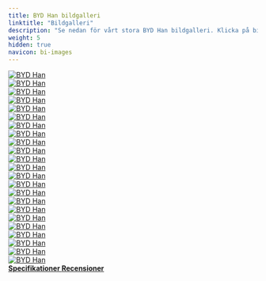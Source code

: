 ```yaml
---
title: BYD Han bildgalleri
linktitle: "Bildgalleri"
description: "Se nedan för vårt stora BYD Han bildgalleri. Klicka på bilderna för högupplösta versioner."
weight: 5
hidden: true
navicon: bi-images
---
```

<!-- markdownlint-disable MD033 -->
<div class="row" id ="my-gallery">
	<div class="pswp-grid-item col-6 col-md-4">
		<a href="https://media.evkx.net/multimedia/models/byd/han/han/battery_1.jpg"
data-pswp-src="https://media.evkx.net/multimedia/models/byd/han/han/battery_1.jpg"
data-pswp-width="1084"
data-pswp-height="470" 
target="_blank">
			<img src="https://media.evkx.net/multimedia/models/byd/han/han/battery_1_xst.jpg" alt="BYD Han" class="img-fluid " />
		</a>
	</div>
	<div class="pswp-grid-item col-6 col-md-4">
		<a href="https://media.evkx.net/multimedia/models/byd/han/han/exterior_1.jpg"
data-pswp-src="https://media.evkx.net/multimedia/models/byd/han/han/exterior_1.jpg"
data-pswp-width="1680"
data-pswp-height="945" 
target="_blank">
			<img src="https://media.evkx.net/multimedia/models/byd/han/han/exterior_1_xst.jpg" alt="BYD Han" class="img-fluid " />
		</a>
	</div>
	<div class="pswp-grid-item col-6 col-md-4">
		<a href="https://media.evkx.net/multimedia/models/byd/han/han/exterior_2.jpg"
data-pswp-src="https://media.evkx.net/multimedia/models/byd/han/han/exterior_2.jpg"
data-pswp-width="1680"
data-pswp-height="945" 
target="_blank">
			<img src="https://media.evkx.net/multimedia/models/byd/han/han/exterior_2_xst.jpg" alt="BYD Han" class="img-fluid " />
		</a>
	</div>
	<div class="pswp-grid-item col-6 col-md-4">
		<a href="https://media.evkx.net/multimedia/models/byd/han/han/exterior_3.jpg"
data-pswp-src="https://media.evkx.net/multimedia/models/byd/han/han/exterior_3.jpg"
data-pswp-width="1600"
data-pswp-height="1067" 
target="_blank">
			<img src="https://media.evkx.net/multimedia/models/byd/han/han/exterior_3_xst.jpg" alt="BYD Han" class="img-fluid " />
		</a>
	</div>
	<div class="pswp-grid-item col-6 col-md-4">
		<a href="https://media.evkx.net/multimedia/models/byd/han/han/exterior_4.jpg"
data-pswp-src="https://media.evkx.net/multimedia/models/byd/han/han/exterior_4.jpg"
data-pswp-width="1600"
data-pswp-height="1067" 
target="_blank">
			<img src="https://media.evkx.net/multimedia/models/byd/han/han/exterior_4_xst.jpg" alt="BYD Han" class="img-fluid " />
		</a>
	</div>
	<div class="pswp-grid-item col-6 col-md-4">
		<a href="https://media.evkx.net/multimedia/models/byd/han/han/exterior_5.jpg"
data-pswp-src="https://media.evkx.net/multimedia/models/byd/han/han/exterior_5.jpg"
data-pswp-width="1600"
data-pswp-height="1067" 
target="_blank">
			<img src="https://media.evkx.net/multimedia/models/byd/han/han/exterior_5_xst.jpg" alt="BYD Han" class="img-fluid " />
		</a>
	</div>
	<div class="pswp-grid-item col-6 col-md-4">
		<a href="https://media.evkx.net/multimedia/models/byd/han/han/exterior_6.jpg"
data-pswp-src="https://media.evkx.net/multimedia/models/byd/han/han/exterior_6.jpg"
data-pswp-width="1600"
data-pswp-height="1067" 
target="_blank">
			<img src="https://media.evkx.net/multimedia/models/byd/han/han/exterior_6_xst.jpg" alt="BYD Han" class="img-fluid " />
		</a>
	</div>
	<div class="pswp-grid-item col-6 col-md-4">
		<a href="https://media.evkx.net/multimedia/models/byd/han/han/exterior_7.jpg"
data-pswp-src="https://media.evkx.net/multimedia/models/byd/han/han/exterior_7.jpg"
data-pswp-width="1600"
data-pswp-height="1067" 
target="_blank">
			<img src="https://media.evkx.net/multimedia/models/byd/han/han/exterior_7_xst.jpg" alt="BYD Han" class="img-fluid " />
		</a>
	</div>
	<div class="pswp-grid-item col-6 col-md-4">
		<a href="https://media.evkx.net/multimedia/models/byd/han/han/frontseats_1.jpg"
data-pswp-src="https://media.evkx.net/multimedia/models/byd/han/han/frontseats_1.jpg"
data-pswp-width="1920"
data-pswp-height="1156" 
target="_blank">
			<img src="https://media.evkx.net/multimedia/models/byd/han/han/frontseats_1_xst.jpg" alt="BYD Han" class="img-fluid " />
		</a>
	</div>
	<div class="pswp-grid-item col-6 col-md-4">
		<a href="https://media.evkx.net/multimedia/models/byd/han/han/frontseats_2.jpg"
data-pswp-src="https://media.evkx.net/multimedia/models/byd/han/han/frontseats_2.jpg"
data-pswp-width="1600"
data-pswp-height="1067" 
target="_blank">
			<img src="https://media.evkx.net/multimedia/models/byd/han/han/frontseats_2_xst.jpg" alt="BYD Han" class="img-fluid " />
		</a>
	</div>
	<div class="pswp-grid-item col-6 col-md-4">
		<a href="https://media.evkx.net/multimedia/models/byd/han/han/headlights_1.jpg"
data-pswp-src="https://media.evkx.net/multimedia/models/byd/han/han/headlights_1.jpg"
data-pswp-width="1600"
data-pswp-height="1067" 
target="_blank">
			<img src="https://media.evkx.net/multimedia/models/byd/han/han/headlights_1_xst.jpg" alt="BYD Han" class="img-fluid " />
		</a>
	</div>
	<div class="pswp-grid-item col-6 col-md-4">
		<a href="https://media.evkx.net/multimedia/models/byd/han/han/interior_1.jpg"
data-pswp-src="https://media.evkx.net/multimedia/models/byd/han/han/interior_1.jpg"
data-pswp-width="1920"
data-pswp-height="1255" 
target="_blank">
			<img src="https://media.evkx.net/multimedia/models/byd/han/han/interior_1_xst.jpg" alt="BYD Han" class="img-fluid " />
		</a>
	</div>
	<div class="pswp-grid-item col-6 col-md-4">
		<a href="https://media.evkx.net/multimedia/models/byd/han/han/interior_2.jpg"
data-pswp-src="https://media.evkx.net/multimedia/models/byd/han/han/interior_2.jpg"
data-pswp-width="1920"
data-pswp-height="1200" 
target="_blank">
			<img src="https://media.evkx.net/multimedia/models/byd/han/han/interior_2_xst.jpg" alt="BYD Han" class="img-fluid " />
		</a>
	</div>
	<div class="pswp-grid-item col-6 col-md-4">
		<a href="https://media.evkx.net/multimedia/models/byd/han/han/interior_3.jpg"
data-pswp-src="https://media.evkx.net/multimedia/models/byd/han/han/interior_3.jpg"
data-pswp-width="1600"
data-pswp-height="1067" 
target="_blank">
			<img src="https://media.evkx.net/multimedia/models/byd/han/han/interior_3_xst.jpg" alt="BYD Han" class="img-fluid " />
		</a>
	</div>
	<div class="pswp-grid-item col-6 col-md-4">
		<a href="https://media.evkx.net/multimedia/models/byd/han/han/interior_4.jpg"
data-pswp-src="https://media.evkx.net/multimedia/models/byd/han/han/interior_4.jpg"
data-pswp-width="1600"
data-pswp-height="1067" 
target="_blank">
			<img src="https://media.evkx.net/multimedia/models/byd/han/han/interior_4_xst.jpg" alt="BYD Han" class="img-fluid " />
		</a>
	</div>
	<div class="pswp-grid-item col-6 col-md-4">
		<a href="https://media.evkx.net/multimedia/models/byd/han/han/main_1.jpg"
data-pswp-src="https://media.evkx.net/multimedia/models/byd/han/han/main_1.jpg"
data-pswp-width="1680"
data-pswp-height="945" 
target="_blank">
			<img src="https://media.evkx.net/multimedia/models/byd/han/han/main_1_xst.jpg" alt="BYD Han" class="img-fluid " />
		</a>
	</div>
	<div class="pswp-grid-item col-6 col-md-4">
		<a href="https://media.evkx.net/multimedia/models/byd/han/han/screens_1.jpg"
data-pswp-src="https://media.evkx.net/multimedia/models/byd/han/han/screens_1.jpg"
data-pswp-width="1920"
data-pswp-height="1059" 
target="_blank">
			<img src="https://media.evkx.net/multimedia/models/byd/han/han/screens_1_xst.jpg" alt="BYD Han" class="img-fluid " />
		</a>
	</div>
	<div class="pswp-grid-item col-6 col-md-4">
		<a href="https://media.evkx.net/multimedia/models/byd/han/han/screens_2.jpg"
data-pswp-src="https://media.evkx.net/multimedia/models/byd/han/han/screens_2.jpg"
data-pswp-width="1920"
data-pswp-height="1299" 
target="_blank">
			<img src="https://media.evkx.net/multimedia/models/byd/han/han/screens_2_xst.jpg" alt="BYD Han" class="img-fluid " />
		</a>
	</div>
	<div class="pswp-grid-item col-6 col-md-4">
		<a href="https://media.evkx.net/multimedia/models/byd/han/han/screens_3.jpg"
data-pswp-src="https://media.evkx.net/multimedia/models/byd/han/han/screens_3.jpg"
data-pswp-width="1600"
data-pswp-height="1067" 
target="_blank">
			<img src="https://media.evkx.net/multimedia/models/byd/han/han/screens_3_xst.jpg" alt="BYD Han" class="img-fluid " />
		</a>
	</div>
	<div class="pswp-grid-item col-6 col-md-4">
		<a href="https://media.evkx.net/multimedia/models/byd/han/han/secondrowseats_1.jpg"
data-pswp-src="https://media.evkx.net/multimedia/models/byd/han/han/secondrowseats_1.jpg"
data-pswp-width="1600"
data-pswp-height="960" 
target="_blank">
			<img src="https://media.evkx.net/multimedia/models/byd/han/han/secondrowseats_1_xst.jpg" alt="BYD Han" class="img-fluid " />
		</a>
	</div>
	<div class="pswp-grid-item col-6 col-md-4">
		<a href="https://media.evkx.net/multimedia/models/byd/han/han/secondrowseats_2.jpg"
data-pswp-src="https://media.evkx.net/multimedia/models/byd/han/han/secondrowseats_2.jpg"
data-pswp-width="1600"
data-pswp-height="1067" 
target="_blank">
			<img src="https://media.evkx.net/multimedia/models/byd/han/han/secondrowseats_2_xst.jpg" alt="BYD Han" class="img-fluid " />
		</a>
	</div>
	<div class="pswp-grid-item col-6 col-md-4">
		<a href="https://media.evkx.net/multimedia/models/byd/han/han/trunk_1.jpg"
data-pswp-src="https://media.evkx.net/multimedia/models/byd/han/han/trunk_1.jpg"
data-pswp-width="1600"
data-pswp-height="1067" 
target="_blank">
			<img src="https://media.evkx.net/multimedia/models/byd/han/han/trunk_1_xst.jpg" alt="BYD Han" class="img-fluid " />
		</a>
	</div>
	<div class="pswp-grid-item col-6 col-md-4">
		<a href="https://media.evkx.net/multimedia/models/byd/han/han/v2l_1.jpg"
data-pswp-src="https://media.evkx.net/multimedia/models/byd/han/han/v2l_1.jpg"
data-pswp-width="1680"
data-pswp-height="945" 
target="_blank">
			<img src="https://media.evkx.net/multimedia/models/byd/han/han/v2l_1_xst.jpg" alt="BYD Han" class="img-fluid " />
		</a>
	</div>
</div>
<script type="module">
  import PhotoSwipeLightbox from '/js/photoswipe-lightbox.esm.js';
    const lightbox = new PhotoSwipeLightbox({
       gallery: '#my-gallery',
        children: 'a',
        pswpModule: () => import('/js/photoswipe.esm.js')
    });
lightbox.init();
</script>
<div class="mt-3 mb-3">
<a href="../specifications/" class="text-decoration-none text-black">
<strong><i class="bi-arrow-left"></i> Specifikationer </strong>
</a>
<a href="../reviews/" class="text-decoration-none text-black float-end">
<strong>Recensioner <i class="bi-arrow-right"></i></strong>
</a>
</div>
